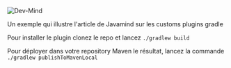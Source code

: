 ![Dev-Mind](http://dev-mind.fr/logo/logo_1500.png)

Un exemple qui illustre l'article de Javamind sur les customs plugins gradle

Pour installer le plugin clonez le repo et lancez `./gradlew build`

Pour déployer dans votre repository Maven le résultat, lancez la commande `./gradlew publishToMavenLocal`
